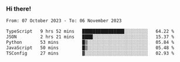 ### Hi there!

<!--START_SECTION:waka-->

```txt
From: 07 October 2023 - To: 06 November 2023

TypeScript   9 hrs 52 mins   ████████████████░░░░░░░░░   64.22 %
JSON         2 hrs 21 mins   ████░░░░░░░░░░░░░░░░░░░░░   15.37 %
Python       53 mins         █▒░░░░░░░░░░░░░░░░░░░░░░░   05.84 %
JavaScript   50 mins         █▒░░░░░░░░░░░░░░░░░░░░░░░   05.48 %
TSConfig     27 mins         ▓░░░░░░░░░░░░░░░░░░░░░░░░   02.93 %
```

<!--END_SECTION:waka-->
